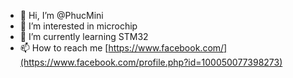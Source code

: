 - 👋 Hi, I’m @PhucMini
- 👀 I’m interested in microchip
- 🌱 I’m currently learning STM32
- 📫 How to reach me [https://www.facebook.com/](https://www.facebook.com/profile.php?id=100050077398273)

<!---
PhucMini/PhucMini is a ✨ special ✨ repository because its `README.md` (this file) appears on your GitHub profile.
You can click the Preview link to take a look at your changes.
--->
